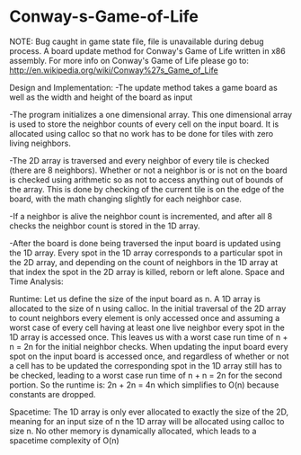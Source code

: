 # Conway-s-Game-of-Life
NOTE: Bug caught in game state file, file is unavailable during debug process. A board update method for Conway's Game of Life written in x86 assembly. For more info on Conway's Game of Life please go to: http://en.wikipedia.org/wiki/Conway%27s_Game_of_Life

Design and Implementation:
-The update method takes a game board as well as the width and height of the board as input

-The program initializes a one dimensional array. This one dimensional array is used to store the neighbor counts of every cell on the input board. It is allocated using calloc so that no work has to be done for tiles with zero living neighbors.

-The 2D array is traversed and every neighbor of every tile is checked (there are 8 neighbors). Whether or not a neighbor is or is not on the board is checked using arithmetic so as not to access anything out of bounds of the array. This is done by checking of the current tile is on the edge of the board, with the math changing slightly for each neighbor case.

-If a neighbor is alive the neighbor count is incremented, and after all 8 checks the neighbor count is stored in the 1D array.

-After the board is done being traversed the input board is updated using the 1D array. Every spot in the 1D array corresponds to a particular spot in the 2D array, and depending on the count of neighbors in the 1D array at that index the spot in the 2D array is killed, reborn or left alone.
Space and Time Analysis:

Runtime: 
Let us define the size of the input board as n. A 1D array is allocated to the size of n using calloc. In the initial traversal of the 2D array to count neighbors every element is only accessed once and assuming a worst case of every cell having at least one live neighbor every spot in the 1D array is accessed once. This leaves us with a worst case run time of n + n = 2n for the initial neighbor checks. When updating the input board every spot on the input board is accessed once, and regardless of whether or not a cell has to be updated the corresponding spot in the 1D array still has to be checked, leading to a worst case run time of n + n = 2n for the second portion. So the runtime is:
2n + 2n = 4n which simplifies to O(n) because constants are dropped.

Spacetime: 
The 1D array is only ever allocated to exactly the size of the 2D, meaning for an input size of n the 1D array will be allocated using calloc to size n. No other memory is dynamically allocated, which leads to a spacetime complexity of O(n)

